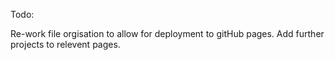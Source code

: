 Todo: 

Re-work file orgisation to allow for deployment to gitHub pages. 
Add further projects to relevent pages.
